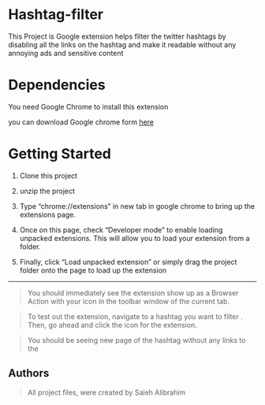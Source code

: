 # Hashtag-filter

 This Project is Google extension helps filter the twitter hashtags by disabling all the links on the hashtag and make it readable without any annoying ads and sensitive content 

# Dependencies

You need Google Chrome to install this extension 

you can download Google chrome form [here](https://www.google.com/chrome/?brand=CHBD&gclid=CjwKCAjw5p_8BRBUEiwAPpJO64UThGAuIcbDiqHC26qovi7haZbILkwsyrYOrSPxnT9ANU0f3BhAWxoCPqEQAvD_BwE&gclsrc=aw.ds)

# Getting Started

1. Clone this project 

2. unzip the project

3. Type “chrome://extensions” in new tab in google chrome to bring up the extensions page.

4. Once on this page, check “Developer mode” to enable loading unpacked extensions. This will allow you to load your extension from a folder.

5. Finally, click “Load unpacked extension” or simply drag the project folder onto the page to load up the extension

----------

>  You should immediately see the extension show up as a Browser Action with your icon in the toolbar window of the current tab.

> To test out the extension, navigate to a hashtag you want to filter . Then, go ahead and click the icon for the extension.

> You should be seeing new page of the hashtag without any links to the

## Authors

>All project files, were created by Saleh Alibrahim  






